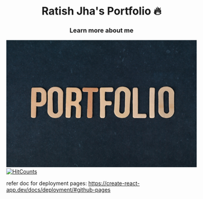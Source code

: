 <h1 align="center"> Ratish Jha's Portfolio 🔥 </h1> 
<h3 align="center"> Learn more about me </h3>
<p align="left">
    <a href="https://ratish11.github.io/portfolio/" target="_blank">
    <img src="images/portfolio.jpg"></img>
  </a>
  <a href="https://hits.dwyl.com/ratish11/protfolio.svg?style=flat-square"><img alt="HitCounts" src="https://hits.dwyl.com/ratish11/protfolio.svg" /></a>
</p>





refer doc for deployment pages: https://create-react-app.dev/docs/deployment/#github-pages

